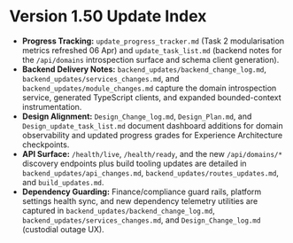 # Version 1.50 Update Index

- **Progress Tracking:** `update_progress_tracker.md` (Task 2 modularisation metrics refreshed 06 Apr) and `update_task_list.md` (backend notes for the `/api/domains` introspection surface and schema client generation).
- **Backend Delivery Notes:** `backend_updates/backend_change_log.md`, `backend_updates/services_changes.md`, and `backend_updates/module_changes.md` capture the domain introspection service, generated TypeScript clients, and expanded bounded-context instrumentation.
- **Design Alignment:** `Design_Change_log.md`, `Design_Plan.md`, and `Design_update_task_list.md` document dashboard additions for domain observability and updated progress grades for Experience Architecture checkpoints.
- **API Surface:** `/health/live`, `/health/ready`, and the new `/api/domains/*` discovery endpoints plus build tooling updates are detailed in `backend_updates/api_changes.md`, `backend_updates/routes_updates.md`, and `build_updates.md`.
- **Dependency Guarding:** Finance/compliance guard rails, platform settings health sync, and new dependency telemetry utilities are captured in `backend_updates/backend_change_log.md`, `backend_updates/services_changes.md`, and `Design_Change_log.md` (custodial outage UX).
